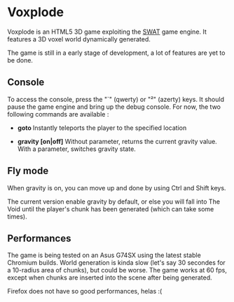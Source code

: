 # Voxplode

Voxplode is an HTML5 3D game exploiting the [SWAT](http://arcanis.github.io/swat/) game engine. It features a 3D voxel world dynamically generated.

The game is still in a early stage of development, a lot of features are yet to be done.

## Console

To access the console, press the "`" (qwerty) or "²" (azerty) keys. It should pause the game engine and bring up the debug console. For now, the two following commands are available :

- **goto <x> <y> <z>** Instantly teleports the player to the specified location

- **gravity [on|off]** Without parameter, returns the current gravity value. With a parameter, switches gravity state.

## Fly mode

When gravity is on, you can move up and done by using Ctrl and Shift keys.

The current version enable gravity by default, or else you will fall into The Void until the player's chunk has been generated (which can take some times).

## Performances

The game is being tested on an Asus G74SX using the latest stable Chromium builds. World generation is kinda slow (let's say 30 secondes for a 10-radius area of chunks), but could be worse. The game works at 60 fps, except when chunks are inserted into the scene after being generated.

Firefox does not have so good performances, helas :(
